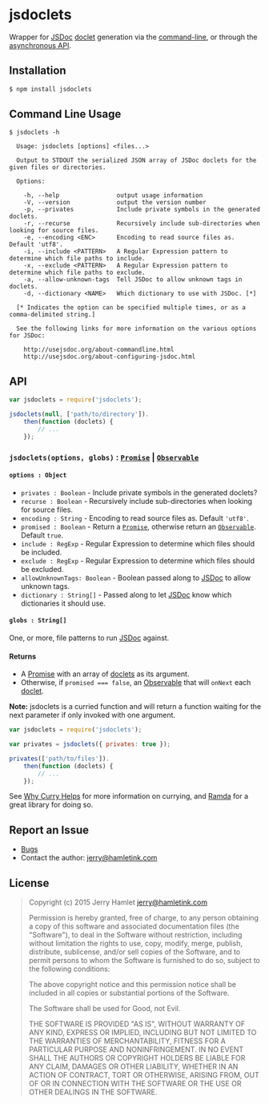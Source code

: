 jsdoclets
=========

[jsdoc]:      http://usejsdoc.org/
[doclet]:     http://usejsdoc.org/about-plugins.html#event-newdoclet
[promise]:    https://developer.mozilla.org/en-US/docs/Web/JavaScript/Reference/Global_Objects/Promise
[observable]: https://github.com/Reactive-Extensions/RxJS/blob/master/doc/api/core/observable.md
[ramda]:      http://ramdajs.com/0.18.0/
[aboutcurry]: https://web.archive.org/web/20140714014530/http://hughfdjackson.com/javascript/why-curry-helps

Wrapper for [JSDoc][jsdoc] [doclet][doclet] generation via the
[command-line](#command-line-usage), or through the [asynchronous API](#api).

Installation
------------

```sh
$ npm install jsdoclets
```


Command Line Usage
------------------

```
$ jsdoclets -h

  Usage: jsdoclets [options] <files...>

  Output to STDOUT the serialized JSON array of JSDoc doclets for the given files or directories.

  Options:

    -h, --help                output usage information
    -V, --version             output the version number
    -p, --privates            Include private symbols in the generated doclets.
    -r, --recurse             Recursively include sub-directories when looking for source files.
    -e, --encoding <ENC>      Encoding to read source files as. Default 'utf8'.
    -i, --include <PATTERN>   A Regular Expression pattern to determine which file paths to include.
    -x, --exclude <PATTERN>   A Regular Expression pattern to determine which file paths to exclude.
    -a, --allow-unknown-tags  Tell JSDoc to allow unknown tags in doclets.
    -d, --dictionary <NAME>   Which dictionary to use with JSDoc. [*]

  [* Indicates the option can be specified multiple times, or as a comma-delimited string.]

  See the following links for more information on the various options for JSDoc:

    http://usejsdoc.org/about-commandline.html
    http://usejsdoc.org/about-configuring-jsdoc.html

```


API
---

```js
var jsdoclets = require('jsdoclets');

jsdoclets(null, ['path/to/directory']).
    then(function (doclets) {
        // ...
    });
```

### `jsdoclets(options, globs)` : [`Promise`][promise] | [`Observable`][observable]

#### `options : Object`

*   `privates : Boolean` - Include private symbols in the generated doclets?
*   `recurse : Boolean` - Recursively include sub-directories when looking for
    source files.
*   `encoding : String` - Encoding to read source files as. Default `'utf8'`.
*   `promised : Boolean` - Return a [`Promise`](promise), otherwise return an
    [`Observable`](observable). Default `true`.
*   `include : RegExp` - Regular Expression to determine which files should be
    included.
*   `exclude : RegExp` - Regular Expression to determine which files should
    be excluded.
*   `allowUnknownTags: Boolean` - Boolean passed along to [JSDoc][jsdoc] to
    allow unknown tags.
*   `dictionary : String[]` - Passed along to let [JSDoc][jsdoc] know which
    dictionaries it should use.

#### `globs : String[]`

One, or more, file patterns to run [JSDoc][jsdoc] against.

#### Returns

*   A [Promise][promise] with an array of [doclets][doclet] as its argument.
*   Otherwise, if `promised === false`, an [Observable][observable] that will
    `onNext` each [doclet][doclet].

**Note:** jsdoclets is a curried function and will return a function waiting for
the next parameter if only invoked with one argument.

```js
var jsdoclets = require('jsdoclets');

var privates = jsdoclets({ privates: true });

privates(['path/to/files']).
    then(function (doclets) {
        // ...
    });
```

See [Why Curry Helps](aboutcurry) for more information on currying, and
[Ramda](ramda) for a great library for doing so.


Report an Issue
---------------

* [Bugs](http://github.com/jhamlet/metalsmith-babylast/issues)
* Contact the author: <jerry@hamletink.com>


License
-------

> Copyright (c) 2015 Jerry Hamlet <jerry@hamletink.com>
> 
> Permission is hereby granted, free of charge, to any person
> obtaining a copy of this software and associated documentation
> files (the "Software"), to deal in the Software without
> restriction, including without limitation the rights to use,
> copy, modify, merge, publish, distribute, sublicense, and/or sell
> copies of the Software, and to permit persons to whom the
> Software is furnished to do so, subject to the following
> conditions:
> 
> The above copyright notice and this permission notice shall be
> included in all copies or substantial portions of the Software.
> 
> The Software shall be used for Good, not Evil.
> 
> THE SOFTWARE IS PROVIDED "AS IS", WITHOUT WARRANTY OF ANY KIND,
> EXPRESS OR IMPLIED, INCLUDING BUT NOT LIMITED TO THE WARRANTIES
> OF MERCHANTABILITY, FITNESS FOR A PARTICULAR PURPOSE AND
> NONINFRINGEMENT. IN NO EVENT SHALL THE AUTHORS OR COPYRIGHT
> HOLDERS BE LIABLE FOR ANY CLAIM, DAMAGES OR OTHER LIABILITY,
> WHETHER IN AN ACTION OF CONTRACT, TORT OR OTHERWISE, ARISING
> FROM, OUT OF OR IN CONNECTION WITH THE SOFTWARE OR THE USE OR
> OTHER DEALINGS IN THE SOFTWARE.
